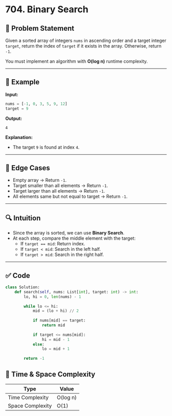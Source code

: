 # 704. Binary Search

## 📝 Problem Statement

Given a sorted array of integers `nums` in ascending order and a target integer `target`, return the index of `target` if it exists in the array. Otherwise, return `-1`.

You must implement an algorithm with **O(log n)** runtime complexity.

---

## 🧠 Example

**Input:**
```python
nums = [-1, 0, 3, 5, 9, 12]
target = 9
```

**Output:**
```
4
```

**Explanation:**
- The target `9` is found at index `4`.

---

## 🧊 Edge Cases

- Empty array → Return `-1`.
- Target smaller than all elements → Return `-1`.
- Target larger than all elements → Return `-1`.
- All elements same but not equal to target → Return `-1`.

---

## 🔍 Intuition

- Since the array is sorted, we can use **Binary Search**.
- At each step, compare the middle element with the target:
  - If `target == mid`: Return index.
  - If `target < mid`: Search in the left half.
  - If `target > mid`: Search in the right half.

---

## ✅ Code

```python
class Solution:
    def search(self, nums: List[int], target: int) -> int:
        lo, hi = 0, len(nums) - 1
        
        while lo <= hi:
            mid = (lo + hi) // 2
            
            if nums[mid] == target:
                return mid
            
            if target <= nums[mid]:
                hi = mid - 1
            else:
                lo = mid + 1
        
        return -1
```


## 🧮 Time & Space Complexity

| Type             | Value     |
|------------------|-----------|
| Time Complexity  | O(log n)  |
| Space Complexity | O(1)      |
